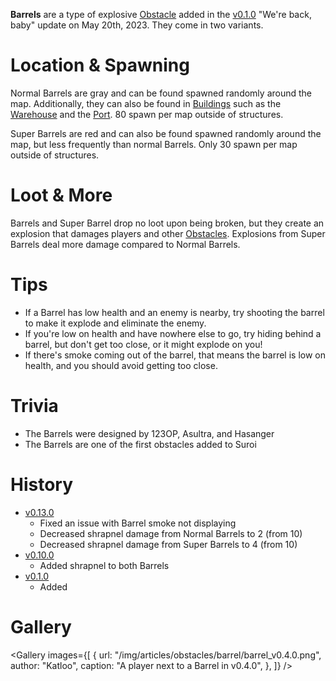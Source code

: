 **Barrels** are a type of explosive [Obstacle](/obstacles) added in the [v0.1.0](https://github.com/HasangerGames/suroi/releases/tag/v0.1.0) "We're back, baby" update on May 20th, 2023. They come in two variants.

# Location & Spawning

Normal Barrels are gray and can be found spawned randomly around the map. Additionally, they can also be found in [Buildings](/buildings) such as the [Warehouse](/buildings/warehouse) and the [Port](/buildings/port). 80 spawn per map outside of structures.

Super Barrels are red and can also be found spawned randomly around the map, but less frequently than normal Barrels. Only 30 spawn per map outside of structures.

# Loot & More

Barrels and Super Barrel drop no loot upon being broken, but they create an explosion that damages players and other [Obstacles](/obstacles). Explosions from Super Barrels deal more damage compared to Normal Barrels.

# Tips

- If a Barrel has low health and an enemy is nearby, try shooting the barrel to make it explode and eliminate the enemy.
- If you're low on health and have nowhere else to go, try hiding behind a barrel, but don't get too close, or it might explode on you!
- If there's smoke coming out of the barrel, that means the barrel is low on health, and you should avoid getting too close.

# Trivia

- The Barrels were designed by 123OP, Asultra, and Hasanger
- The Barrels are one of the first obstacles added to Suroi

# History

- [v0.13.0](https://github.com/HasangerGames/suroi/releases/tag/v0.13.0)
  - Fixed an issue with Barrel smoke not displaying
  - Decreased shrapnel damage from Normal Barrels to 2 (from 10)
  - Decreased shrapnel damage from Super Barrels to 4 (from 10)
- [v0.10.0](https://github.com/HasangerGames/suroi/releases/tag/v0.10.0)
  - Added shrapnel to both Barrels
- [v0.1.0](https://github.com/HasangerGames/suroi/releases/tag/v0.1.0)
  - Added

# Gallery

<Gallery
  images={[
    {
      url: "/img/articles/obstacles/barrel/barrel_v0.4.0.png",
      author: "Katloo",
      caption: "A player next to a Barrel in v0.4.0",
    },
  ]}
/>
